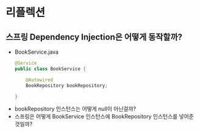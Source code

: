 # 리플렉션

## 스프링 Dependency Injection은 어떻게 동작할까?
- BookService.java
  ``` java
  @Service
  public class BookService {

      @Autowired
      BookRepository bookRepository;

  }
  ```
- bookRepository 인스턴스는 어떻게 null이 아닌걸까?
- 스프링은 어떻게 BookService 인스턴스에 BookRepository 인스턴스를 넣어준 것일까?
